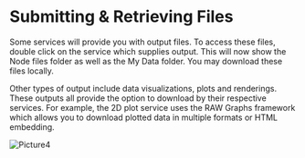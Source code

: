# Submitting & Retrieving Files

Some services will provide you with output files. To access these files, double click on the service which supplies output. This will now show the Node files folder as well as the My Data folder. You may download these files locally. 

Other types of output include data visualizations, plots and renderings. These outputs all provide the option to download by their respective services. For example, the 2D plot service uses the RAW Graphs framework which allows you to download plotted data in multiple formats or HTML embedding.

![Picture4](https://user-images.githubusercontent.com/32800795/61419227-91557580-a8fd-11e9-8f93-9d56ab49faf6.png)
